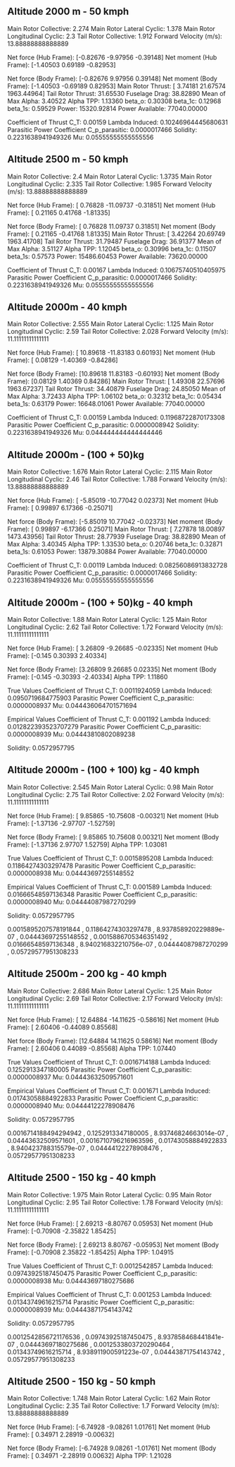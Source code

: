 ## Altitude 2000 m - 50 kmph

Main Rotor Collective:           2.274
Main Rotor Lateral Cyclic:       1.378
Main Rotor Longitudinal Cyclic:  2.3
Tail Rotor Collective:           1.912
Forward Velocity (m/s):          13.88888888888889


Net force (Hub Frame):    [-0.82676 -9.97956 -0.39148]
Net moment (Hub Frame):   [-1.40503  0.69189 -0.82953]

Net force (Body Frame):   [-0.82676  9.97956  0.39148]
Net moment (Body Frame):  [-1.40503 -0.69189  0.82953]
Main Rotor Thrust:        [   3.74181   21.67574 1963.44964]
Tail Rotor Thrust:        31.65530
Fuselage Drag:            38.82890
Mean of Max Alpha:        3.40522
Alpha TPP:                1.13360
beta_o:                   0.30308
beta_1c:                  0.12968
beta_1s:                  0.59529
Power:                    15320.92814
Power Available:          77040.00000

Coefficient of Thrust C_T:  0.00159
Lambda Induced:       0.10246964445680631
Parasitic Power Coefficient C_p_parasitic: 0.0000017466
Solidity: 0.2231638941949326
Mu: 0.05555555555555556

## Altitude 2500 m - 50 kmph

Main Rotor Collective:           2.4
Main Rotor Lateral Cyclic:       1.3735
Main Rotor Longitudinal Cyclic:  2.335
Tail Rotor Collective:           1.985
Forward Velocity (m/s):          13.88888888888889


Net force (Hub Frame):    [  0.76828 -11.09737  -0.31851]
Net moment (Hub Frame):   [ 0.21165  0.41768 -1.81335]

Net force (Body Frame):   [ 0.76828 11.09737  0.31851]
Net moment (Body Frame):  [ 0.21165 -0.41768  1.81335]
Main Rotor Thrust:        [   3.42264   20.69749 1963.41708]
Tail Rotor Thrust:        31.79487
Fuselage Drag:            36.91377
Mean of Max Alpha:        3.51127
Alpha TPP:                1.12045
beta_o:                   0.30996
beta_1c:                  0.11507
beta_1s:                  0.57573
Power:                    15486.60453
Power Available:          73620.00000

Coefficient of Thrust C_T:  0.00167
Lambda Induced:       0.10675740510405975
Parasitic Power Coefficient C_p_parasitic: 0.0000017466
Solidity: 0.2231638941949326
Mu: 0.05555555555555556

## Altitude 2000m - 40 kmph

Main Rotor Collective:           2.555
Main Rotor Lateral Cyclic:       1.125
Main Rotor Longitudinal Cyclic:  2.59
Tail Rotor Collective:           2.028
Forward Velocity (m/s):          11.11111111111111


Net force (Hub Frame):    [ 10.89618 -11.83183   0.60193]
Net moment (Hub Frame):   [ 0.08129 -1.40369 -0.84286]

Net force (Body Frame):   [10.89618 11.83183 -0.60193]
Net moment (Body Frame):  [0.08129 1.40369 0.84286]
Main Rotor Thrust:        [   1.49308   22.57696 1963.67237]
Tail Rotor Thrust:        34.40879
Fuselage Drag:            24.85050
Mean of Max Alpha:        3.72433
Alpha TPP:                1.06102
beta_o:                   0.32312
beta_1c:                  0.05434
beta_1s:                  0.63179
Power:                    16648.01061
Power Available:          77040.00000

Coefficient of Thrust C_T:  0.00159
Lambda Induced:       0.11968722870173308
Parasitic Power Coefficient C_p_parasitic: 0.0000008942
Solidity: 0.2231638941949326
Mu: 0.044444444444444446

## Altitude 2000m - (100 + 50)kg

Main Rotor Collective:           1.676
Main Rotor Lateral Cyclic:       2.115
Main Rotor Longitudinal Cyclic:  2.46
Tail Rotor Collective:           1.788
Forward Velocity (m/s):          13.88888888888889


Net force (Hub Frame):    [ -5.85019 -10.77042   0.02373]
Net moment (Hub Frame):   [ 0.99897  6.17366 -0.25071]

Net force (Body Frame):   [-5.85019 10.77042 -0.02373]
Net moment (Body Frame):  [ 0.99897 -6.17366  0.25071]
Main Rotor Thrust:        [   7.27878   18.00897 1473.43956]
Tail Rotor Thrust:        28.77939
Fuselage Drag:            38.82890
Mean of Max Alpha:        3.40345
Alpha TPP:                1.33530
beta_o:                   0.20746
beta_1c:                  0.32871
beta_1s:                  0.61053
Power:                    13879.30884
Power Available:          77040.00000

Coefficient of Thrust C_T:  0.00119
Lambda Induced:       0.08256086913832728
Parasitic Power Coefficient C_p_parasitic: 0.0000017466
Solidity: 0.2231638941949326
Mu: 0.05555555555555556

## Altitude 2000m - (100 + 50)kg - 40 kmph

Main Rotor Collective:           1.88
Main Rotor Lateral Cyclic:       1.25
Main Rotor Longitudinal Cyclic:  2.62
Tail Rotor Collective:           1.72
Forward Velocity (m/s):          11.11111111111111


Net force (Hub Frame):    [ 3.26809 -9.26685 -0.02335]
Net moment (Hub Frame):   [-0.145    0.30393  2.40334]

Net force (Body Frame):   [3.26809 9.26685 0.02335]
Net moment (Body Frame):  [-0.145   -0.30393 -2.40334]
Alpha TPP:                1.11860

True Values
Coefficient of Thrust C_T:  0.0011924059
Lambda Induced:       0.0950719684775903
Parasitic Power Coefficient C_p_parasitic: 0.0000008937
Mu: 0.044436064701571694

Empirical Values
Coefficient of Thrust C_T:    0.001192
Lambda Induced:       0.012822393523707279
Parasitic Power Coefficient C_p_parasitic: 0.0000008939
Mu: 0.04443810802089238

Solidity:  0.0572957795

## Altitude 2000m - (100 + 100) kg - 40 kmph

Main Rotor Collective:           2.545
Main Rotor Lateral Cyclic:       0.98
Main Rotor Longitudinal Cyclic:  2.75
Tail Rotor Collective:           2.02
Forward Velocity (m/s):          11.11111111111111


Net force (Hub Frame):    [  9.85865 -10.75608  -0.00321]
Net moment (Hub Frame):   [-1.37136 -2.97707 -1.52759]

Net force (Body Frame):   [ 9.85865 10.75608  0.00321]
Net moment (Body Frame):  [-1.37136  2.97707  1.52759]
Alpha TPP:                1.03081

True Values
Coefficient of Thrust C_T:  0.0015895208
Lambda Induced:       0.11864274303297478
Parasitic Power Coefficient C_p_parasitic: 0.0000008938
Mu: 0.04443697255148552

Empirical Values
Coefficient of Thrust C_T:    0.001589
Lambda Induced:       0.01666548597136348
Parasitic Power Coefficient C_p_parasitic: 0.0000008940
Mu: 0.04444087987270299

Solidity:  0.0572957795

0.0015895207578191844 , 0.11864274303297478 , 8.937858920229889e-07 , 0.04443697255148552 , 0.0015886705346351492 , 0.01666548597136348 , 8.940216832210756e-07 , 0.04444087987270299 , 0.05729577951308233

## Altitude 2500m - 200 kg - 40 kmph

Main Rotor Collective:           2.686
Main Rotor Lateral Cyclic:       1.25
Main Rotor Longitudinal Cyclic:  2.69
Tail Rotor Collective:           2.17
Forward Velocity (m/s):          11.11111111111111


Net force (Hub Frame):    [ 12.64884 -14.11625  -0.58616]
Net moment (Hub Frame):   [ 2.60406 -0.44089  0.85568]

Net force (Body Frame):   [12.64884 14.11625  0.58616]
Net moment (Body Frame):  [ 2.60406  0.44089 -0.85568]
Alpha TPP:                1.07440

True Values
Coefficient of Thrust C_T:  0.0016714188
Lambda Induced:       0.1252913347180005
Parasitic Power Coefficient C_p_parasitic: 0.0000008937
Mu: 0.04443632509571601

Empirical Values
Coefficient of Thrust C_T:    0.001671
Lambda Induced:       0.01743058884922833
Parasitic Power Coefficient C_p_parasitic: 0.0000008940
Mu: 0.04444122278908476

Solidity:  0.0572957795

0.0016714188494294942 , 0.1252913347180005 , 8.93746824663014e-07 , 0.04443632509571601 , 0.0016710796216963596 , 0.01743058884922833 , 8.940423788315579e-07 , 0.04444122278908476 , 0.05729577951308233

## Altitude 2500 - 150 kg - 40 kmph

Main Rotor Collective:           1.975
Main Rotor Lateral Cyclic:       0.95
Main Rotor Longitudinal Cyclic:  2.95
Tail Rotor Collective:           1.78
Forward Velocity (m/s):          11.11111111111111


Net force (Hub Frame):    [ 2.69213 -8.80767  0.05953]
Net moment (Hub Frame):   [-0.70908 -2.35822  1.85425]

Net force (Body Frame):   [ 2.69213  8.80767 -0.05953]
Net moment (Body Frame):  [-0.70908  2.35822 -1.85425]
Alpha TPP:                1.04915

True Values
Coefficient of Thrust C_T:  0.0012542857
Lambda Induced:       0.09743925187450475
Parasitic Power Coefficient C_p_parasitic: 0.0000008938
Mu: 0.04443697180275686

Empirical Values
Coefficient of Thrust C_T:    0.001253
Lambda Induced:       0.01343749616215714
Parasitic Power Coefficient C_p_parasitic: 0.0000008939
Mu: 0.04443871754143742

Solidity:  0.0572957795

0.0012542856721176536 , 0.09743925187450475 , 8.937858468441841e-07 , 0.04443697180275686 , 0.0012533803720290464 , 0.01343749616215714 , 8.938911900591223e-07 , 0.04443871754143742 , 0.05729577951308233


## Altitude 2500 - 150 kg - 50 kmph


Main Rotor Collective:           1.748
Main Rotor Lateral Cyclic:       1.62
Main Rotor Longitudinal Cyclic:  2.35
Tail Rotor Collective:           1.7
Forward Velocity (m/s):          13.88888888888889


Net force (Hub Frame):    [-6.74928 -9.08261  1.01761]
Net moment (Hub Frame):   [ 0.34971  2.28919 -0.00632]

Net force (Body Frame):   [-6.74928  9.08261 -1.01761]
Net moment (Body Frame):  [ 0.34971 -2.28919  0.00632]
Alpha TPP:                1.21028